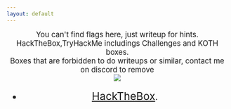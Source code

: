 ```yaml
---
layout: default
---
```


<center><big> You can't find flags here, just writeup for hints. </big></center>
<center><big> HackTheBox,TryHackMe includings Challenges and KOTH boxes. </big></center>
<center><big> Boxes that are forbidden to do writeups or similar, contact me on discord to remove <big><center>




<center>
    <img src="https://i.etsystatic.com/23903102/r/il/efa2a2/2391953560/il_570xN.2391953560_gpfb.jpg">
</center>






*   [<big>HackTheBox</big>](./hack-the-box.html).
